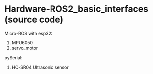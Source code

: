 # Hardware-ROS2_basic_interfaces (source code)
Micro-ROS with esp32:
1. MPU6050
2. servo_motor

pySerial:
1. HC-SR04 Ultrasonic sensor
